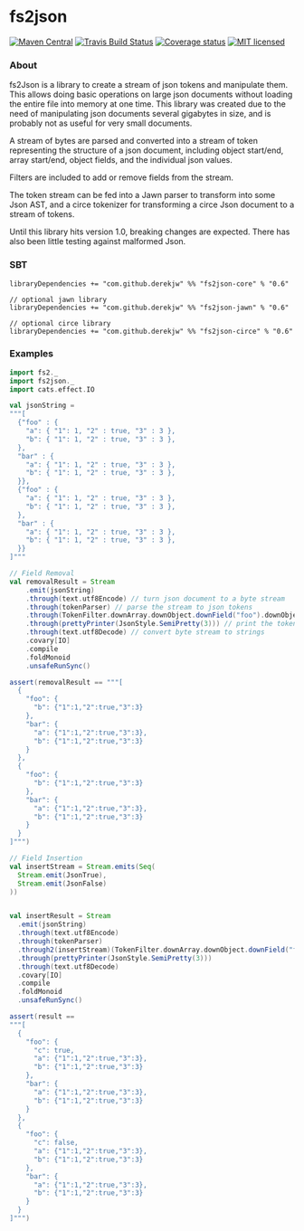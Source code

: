 # fs2json

[![Maven Central](https://img.shields.io/maven-central/v/com.github.derekjw/fs2json-core_2.12.svg)](https://maven-badges.herokuapp.com/maven-central/com.github.derekjw/fs2json-core_2.12)
[![Travis Build Status](https://travis-ci.org/derekjw/fs2json.svg?branch=master)](https://travis-ci.org/derekjw/fs2json)
[![Coverage status](https://img.shields.io/codecov/c/github/derekjw/fs2json/master.svg)](https://codecov.io/github/derekjw/fs2json)
[![MIT licensed](https://img.shields.io/badge/license-MIT-blue.svg)](./LICENSE)

### About

fs2Json is a library to create a stream of json tokens and manipulate them.
This allows doing basic operations on large json documents without loading the entire file into memory at one time.
This library was created due to the need of manipulating json documents several gigabytes in size, and is probably not as useful for very small documents.

A stream of bytes are parsed and converted into a stream of token representing the structure of a json document, including object start/end, array start/end, object fields, and the individual json values.

Filters are included to add or remove fields from the stream.

The token stream can be fed into a Jawn parser to transform into some Json AST, and a circe tokenizer for transforming a circe Json document to a stream of tokens.

Until this library hits version 1.0, breaking changes are expected. There has also been little testing against malformed Json.

### SBT
```
libraryDependencies += "com.github.derekjw" %% "fs2json-core" % "0.6"

// optional jawn library
libraryDependencies += "com.github.derekjw" %% "fs2json-jawn" % "0.6"

// optional circe library
libraryDependencies += "com.github.derekjw" %% "fs2json-circe" % "0.6"
```

### Examples

```scala
import fs2._
import fs2json._
import cats.effect.IO

val jsonString =
"""[
  {"foo" : {
    "a": { "1": 1, "2" : true, "3" : 3 },
    "b": { "1": 1, "2" : true, "3" : 3 },
  },
  "bar" : {
    "a": { "1": 1, "2" : true, "3" : 3 },
    "b": { "1": 1, "2" : true, "3" : 3 },
  }},
  {"foo" : {
    "a": { "1": 1, "2" : true, "3" : 3 },
    "b": { "1": 1, "2" : true, "3" : 3 },
  },
  "bar" : {
    "a": { "1": 1, "2" : true, "3" : 3 },
    "b": { "1": 1, "2" : true, "3" : 3 },
  }}
]"""

// Field Removal
val removalResult = Stream
    .emit(jsonString)
    .through(text.utf8Encode) // turn json document to a byte stream
    .through(tokenParser) // parse the stream to json tokens
    .through(TokenFilter.downArray.downObject.downField("foo").downObject.removeField("a")) // remove "foo"."a"
    .through(prettyPrinter(JsonStyle.SemiPretty(3))) // print the token stream to a byte stream
    .through(text.utf8Decode) // convert byte stream to strings
    .covary[IO]
    .compile
    .foldMonoid
    .unsafeRunSync()

assert(removalResult == """[
  {
    "foo": {
      "b": {"1":1,"2":true,"3":3}
    },
    "bar": {
      "a": {"1":1,"2":true,"3":3},
      "b": {"1":1,"2":true,"3":3}
    }
  },
  {
    "foo": {
      "b": {"1":1,"2":true,"3":3}
    },
    "bar": {
      "a": {"1":1,"2":true,"3":3},
      "b": {"1":1,"2":true,"3":3}
    }
  }
]""")

// Field Insertion
val insertStream = Stream.emits(Seq(
  Stream.emit(JsonTrue),
  Stream.emit(JsonFalse)
))


val insertResult = Stream
  .emit(jsonString)
  .through(text.utf8Encode)
  .through(tokenParser)
  .through2(insertStream)(TokenFilter.downArray.downObject.downField("foo").downObject.insertField("c")) // insert field "c" using insertStream
  .through(prettyPrinter(JsonStyle.SemiPretty(3)))
  .through(text.utf8Decode)
  .covary[IO]
  .compile
  .foldMonoid
  .unsafeRunSync()

assert(result ==
"""[
  {
    "foo": {
      "c": true,
      "a": {"1":1,"2":true,"3":3},
      "b": {"1":1,"2":true,"3":3}
    },
    "bar": {
      "a": {"1":1,"2":true,"3":3},
      "b": {"1":1,"2":true,"3":3}
    }
  },
  {
    "foo": {
      "c": false,
      "a": {"1":1,"2":true,"3":3},
      "b": {"1":1,"2":true,"3":3}
    },
    "bar": {
      "a": {"1":1,"2":true,"3":3},
      "b": {"1":1,"2":true,"3":3}
    }
  }
]""")

```